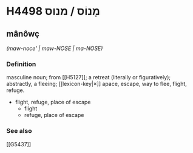 # H4498 מָנוֹס / מנוס

## mânôwç

_(maw-noce' | maw-NOSE | ma-NOSE)_

### Definition

masculine noun; from [[H5127]]; a retreat (literally or figuratively); abstractly, a fleeing; [[lexicon-key|×]] apace, escape, way to flee, flight, refuge.

- flight, refuge, place of escape
    - flight
    - refuge, place of escape
### See also

[[G5437]]

